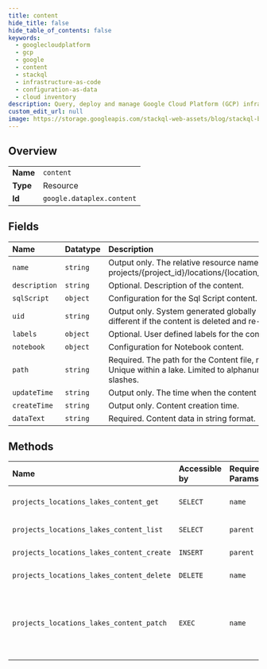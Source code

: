 ```yaml
---
title: content
hide_title: false
hide_table_of_contents: false
keywords:
  - googlecloudplatform
  - gcp
  - google
  - content
  - stackql
  - infrastructure-as-code
  - configuration-as-data
  - cloud inventory
description: Query, deploy and manage Google Cloud Platform (GCP) infrastructure and resources using SQL
custom_edit_url: null
image: https://storage.googleapis.com/stackql-web-assets/blog/stackql-blog-post-featured-image.png
---
```

  
    

## Overview
<table><tbody>
<tr><td><b>Name</b></td><td><code>content</code></td></tr>
<tr><td><b>Type</b></td><td>Resource</td></tr>
<tr><td><b>Id</b></td><td><code>google.dataplex.content</code></td></tr>
</tbody></table>

## Fields
| Name | Datatype | Description |
|:-----|:---------|:------------|
| `name` | `string` | Output only. The relative resource name of the content, of the form: projects/{project_id}/locations/{location_id}/lakes/{lake_id}/content/{content_id} |
| `description` | `string` | Optional. Description of the content. |
| `sqlScript` | `object` | Configuration for the Sql Script content. |
| `uid` | `string` | Output only. System generated globally unique ID for the content. This ID will be different if the content is deleted and re-created with the same name. |
| `labels` | `object` | Optional. User defined labels for the content. |
| `notebook` | `object` | Configuration for Notebook content. |
| `path` | `string` | Required. The path for the Content file, represented as directory structure. Unique within a lake. Limited to alphanumerics, hyphens, underscores, dots and slashes. |
| `updateTime` | `string` | Output only. The time when the content was last updated. |
| `createTime` | `string` | Output only. Content creation time. |
| `dataText` | `string` | Required. Content data in string format. |
## Methods
| Name | Accessible by | Required Params | Description |
|:-----|:--------------|:----------------|:------------|
| `projects_locations_lakes_content_get` | `SELECT` | `name` | Get a content resource. |
| `projects_locations_lakes_content_list` | `SELECT` | `parent` | List content. |
| `projects_locations_lakes_content_create` | `INSERT` | `parent` | Create a content. |
| `projects_locations_lakes_content_delete` | `DELETE` | `name` | Delete a content. |
| `projects_locations_lakes_content_patch` | `EXEC` | `name` | Update a content. Only supports full resource update. |

